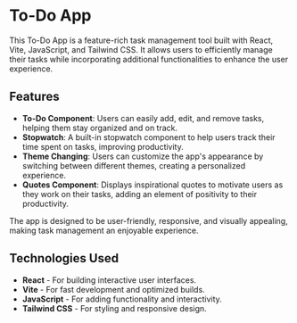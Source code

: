 # To-Do App

This To-Do App is a feature-rich task management tool built with React, Vite, JavaScript, and Tailwind CSS. It allows users to efficiently manage their tasks while incorporating additional functionalities to enhance the user experience. 

## Features
- **To-Do Component**: Users can easily add, edit, and remove tasks, helping them stay organized and on track.
- **Stopwatch**: A built-in stopwatch component to help users track their time spent on tasks, improving productivity.
- **Theme Changing**: Users can customize the app's appearance by switching between different themes, creating a personalized experience.
- **Quotes Component**: Displays inspirational quotes to motivate users as they work on their tasks, adding an element of positivity to their productivity.

The app is designed to be user-friendly, responsive, and visually appealing, making task management an enjoyable experience.

## Technologies Used
- **React** - For building interactive user interfaces.
- **Vite** - For fast development and optimized builds.
- **JavaScript** - For adding functionality and interactivity.
- **Tailwind CSS** - For styling and responsive design.
